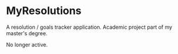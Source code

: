 # MyResolutions

A resolution / goals tracker application. Academic project part of my master's degree.

No longer active.
